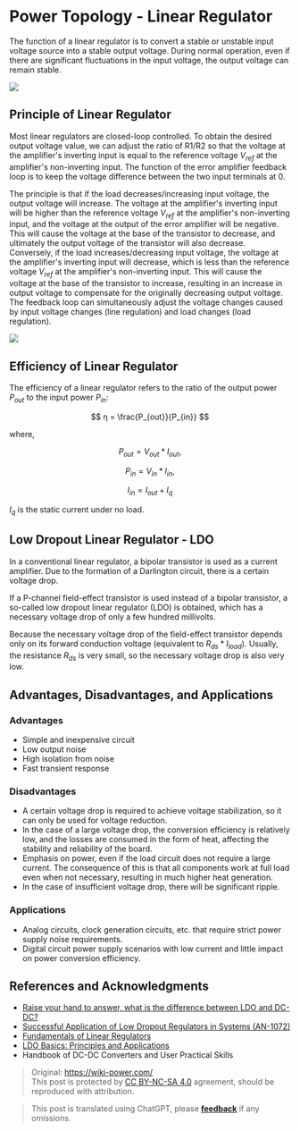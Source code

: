 # Power Topology - Linear Regulator

The function of a linear regulator is to convert a stable or unstable input voltage source into a stable output voltage. During normal operation, even if there are significant fluctuations in the input voltage, the output voltage can remain stable.

![](https://img.wiki-power.com/d/wiki-media/img/20211208155739.png)

## Principle of Linear Regulator

Most linear regulators are closed-loop controlled. To obtain the desired output voltage value, we can adjust the ratio of R1/R2 so that the voltage at the amplifier's inverting input is equal to the reference voltage $V_{ref}$ at the amplifier's non-inverting input. The function of the error amplifier feedback loop is to keep the voltage difference between the two input terminals at 0.

The principle is that if the load decreases/increasing input voltage, the output voltage will increase. The voltage at the amplifier's inverting input will be higher than the reference voltage $V_{ref}$ at the amplifier's non-inverting input, and the voltage at the output of the error amplifier will be negative. This will cause the voltage at the base of the transistor to decrease, and ultimately the output voltage of the transistor will also decrease. Conversely, if the load increases/decreasing input voltage, the voltage at the amplifier's inverting input will decrease, which is less than the reference voltage $V_{ref}$ at the amplifier's non-inverting input. This will cause the voltage at the base of the transistor to increase, resulting in an increase in output voltage to compensate for the originally decreasing output voltage. The feedback loop can simultaneously adjust the voltage changes caused by input voltage changes (line regulation) and load changes (load regulation).

![](https://img.wiki-power.com/d/wiki-media/img/20200202231005.png)

## Efficiency of Linear Regulator

The efficiency of a linear regulator refers to the ratio of the output power $P_{out}$ to the input power $P_{in}$:

$$
η = \frac{P_{out}}{P_{in}}
$$

where,

$$
P_{out}=V_{out}*I_{out},
$$

$$
P_{in}=V_{in}*I_{in},
$$

$$
I_{in}=I_{out}+I_{q}
$$

$I_{q}$ is the static current under no load.

## Low Dropout Linear Regulator - LDO

In a conventional linear regulator, a bipolar transistor is used as a current amplifier. Due to the formation of a Darlington circuit, there is a certain voltage drop.

If a P-channel field-effect transistor is used instead of a bipolar transistor, a so-called low dropout linear regulator (LDO) is obtained, which has a necessary voltage drop of only a few hundred millivolts.

Because the necessary voltage drop of the field-effect transistor depends only on its forward conduction voltage (equivalent to $R_{ds}*I_{load}$). Usually, the resistance $R_{ds}$ is very small, so the necessary voltage drop is also very low.

## Advantages, Disadvantages, and Applications

### Advantages

- Simple and inexpensive circuit
- Low output noise
- High isolation from noise
- Fast transient response

### Disadvantages

- A certain voltage drop is required to achieve voltage stabilization, so it can only be used for voltage reduction.
- In the case of a large voltage drop, the conversion efficiency is relatively low, and the losses are consumed in the form of heat, affecting the stability and reliability of the board.
- Emphasis on power, even if the load circuit does not require a large current. The consequence of this is that all components work at full load even when not necessary, resulting in much higher heat generation.
- In the case of insufficient voltage drop, there will be significant ripple.

### Applications

- Analog circuits, clock generation circuits, etc. that require strict power supply noise requirements.
- Digital circuit power supply scenarios with low current and little impact on power conversion efficiency.

## References and Acknowledgments

- [Raise your hand to answer, what is the difference between LDO and DC-DC?](https://mp.weixin.qq.com/s/GfnT3FTVtMr37DIRVPG65g)
- [Successful Application of Low Dropout Regulators in Systems (AN-1072)](https://www.analog.com/media/cn/technical-documentation/application-notes/AN-1072_cn.pdf)
- [Fundamentals of Linear Regulators](https://e2echina.ti.com/cfs-file/__key/telligent-evolution-components-attachments/00-24-00-00-00-02-56-36/_BF7E2760337A8B536856FA574078E577C68B_.pdf)
- [LDO Basics: Principles and Applications](https://haipeng.me/2020/06/10/ldo-basics-principles-and-applications/)
- Handbook of DC-DC Converters and User Practical Skills

> Original: <https://wiki-power.com/>  
> This post is protected by [CC BY-NC-SA 4.0](https://creativecommons.org/licenses/by/4.0/deed.en) agreement, should be reproduced with attribution.

> This post is translated using ChatGPT, please [**feedback**](https://github.com/linyuxuanlin/Wiki_MkDocs/issues/new) if any omissions.
